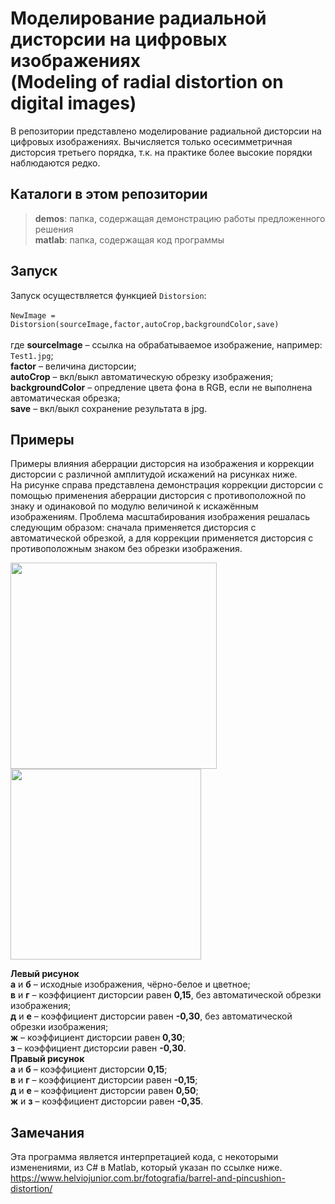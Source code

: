 # Моделирование радиальной дисторсии на цифровых изображениях <br> (Modeling of radial distortion on digital images)

В репозитории представлено моделирование радиальной дисторсии на цифровых изображениях.
Вычисляется только осесимметричная дисторсия третьего порядка, т.к. на практике более высокие порядки наблюдаются редко.

## Каталоги в этом репозитории

>**demos**: папка, содержащая демонстрацию работы предложенного решения <br>
>**matlab**: папка, содержащая код программы

## Запуск

Запуск осуществляется функцией `Distorsion`: <br>
<br>
`NewImage = Distorsion(sourceImage,factor,autoCrop,backgroundColor,save)`<br>
<br>
где **sourceImage** – ссылка на обрабатываемое изображение, например: `Test1.jpg`;<br>
**factor** – величина дисторсии;<br>
**autoCrop** –  вкл/выкл автоматическую обрезку изображения;<br>
**backgroundColor** –  опредление цвета фона в RGB, если не выполнена автоматическая обрезка;<br>
**save** –  вкл/выкл сохранение результата в jpg.

## Примеры

Примеры влияния аберрации дисторсия на изображения и коррекции дисторсии с различной амплитудой искажений на рисунках ниже.<br>
На рисунке справа представлена демонстрация коррекции дисторсии с помощью применения аберрации дисторсия
с противоположной по знаку и одинаковой по модулю величиной к искажённым изображениям.
Проблема масштабирования изображения решалась следующим образом: сначала применяется дисторсия с
автоматической обрезкой, а для коррекции применяется дисторсия с противоположным знаком без обрезки изображения.

<p float="left">
<img src="https://github.com/Stergrim/Modeling-of-radial-distortion-on-digital-images/blob/main/demos/01.jpg" width="330" />
<img src="https://github.com/Stergrim/Modeling-of-radial-distortion-on-digital-images/blob/main/demos/02.jpg" width="305" /> 
</p>

**Левый рисунок**<br>
**а** и **б** – исходные изображения, чёрно-белое и цветное;<br>
**в** и **г** – коэффициент дисторсии равен **0,15**, без автоматической обрезки изображения;<br>
**д** и **е** – коэффициент дисторсии равен **-0,30**, без автоматической обрезки изображения;<br>
**ж** – коэффициент дисторсии равен **0,30**;<br>
**з** – коэффициент дисторсии равен **-0,30**.<br>
**Правый рисунок**<br>
**а** и **б** – коэффициент дисторсии **0,15**;<br>
**в** и **г** – коэффициент дисторсии равен **-0,15**;<br>
**д** и **е** – коэффициент дисторсии равен **0,50**;<br>
**ж** и **з** – коэффициент дисторсии равен **-0,35**.<br>

## Замечания

Эта программа является интерпретацией кода, с некоторыми изменениями, из C# в Matlab, который указан по ссылке ниже.<br>
https://www.helviojunior.com.br/fotografia/barrel-and-pincushion-distortion/